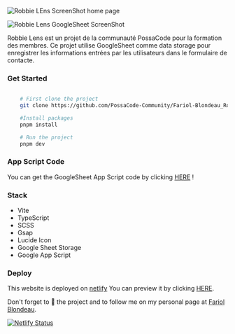 ![Robbie LEns ScreenShot home page](https://github.com/PossaCode-Community/Fariol-Blondeau_Robbie-Lens/assets/81830567/a4bc4f6f-d92e-4064-9740-635af5a3800e)

![Robbie Lens GoogleSheet ScreenShot](https://github.com/PossaCode-Community/Fariol-Blondeau_Robbie-Lens/assets/81830567/8c3a7625-676a-4ac1-b60a-ec3922376ec8)

Robbie Lens est un projet de la communauté PossaCode pour la formation des membres.
Ce projet utilise GoogleSheet comme data storage pour enregistrer les informations entrées par les utilisateurs dans le formulaire de contacte.

### Get Started

```bash

    # First clone the project
    git clone https://github.com/PossaCode-Community/Fariol-Blondeau_Robbie-Lens.git

    #Install packages
    pnpm install

    # Run the project
    pnpm dev
```

### App Script Code
You can get the GoogleSheet App Script code by clicking [HERE](https://www.notion.so/Robbie-Lens-Photography-83418d49b85a45d4a555b0b8282f80be?pvs=4) !

### Stack

- Vite
- TypeScript
- SCSS
- Gsap
- Lucide Icon
- Google Sheet Storage
- Google App Script

### Deploy

This website is deployed on [netlify](https://app.netlify.com/) You can preview it by clicking [HERE](https://brx-hashcode-robbie-lens.netlify.app/).

Don't forget to 🌟 the project and to follow me on my personal page at [Fariol Blondeau](https://github.com/bruxx-6243).

[![Netlify Status](https://api.netlify.com/api/v1/badges/7311c173-a812-4bf8-93f3-3305669894fb/deploy-status)](https://app.netlify.com/sites/brx-hashcode-robbie-lens/deploys)
